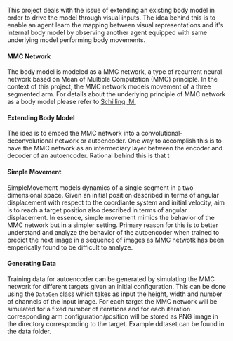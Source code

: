This project deals with the issue of extending an existing body model in order to drive the model through visual
inputs. The idea behind this is to enable an agent learn the mapping between visual representations and it's internal 
body model by observing another agent equipped with same underlying model performing body movements.

#### MMC Network
The body model is modeled as a MMC network, a type of recurrent neural network based on Mean of Multiple Computation (MMC)
principle. In the context of this project, the MMC network models movement of a three segmented arm. For details
about the underlying principle of MMC network as a body model please refer to
[Schilling, M.](https://link.springer.com/article/10.1007/s10514-011-9226-3)

#### Extending Body Model
The idea is to embed the MMC network into a convolutional-deconvolutional network or autoencoder. One way to accomplish 
this is to have the MMC network as an intermediary layer between the encoder and decoder of an autoencoder. Rational
behind this is that t

#### Simple Movement
SimpleMovement models dynamics of a single segment in a two dimensional space. Given an initial position described in
terms of angular displacement with respect to the coordiante system and initial velocity, aim is to reach a target
position also described in terms of angular displacement. In essence, simple movement mimics the behavior of the MMC
network but in a simpler setting. Primary reason for this is to better understand and analyze the behavior of the
autoencoder when trained to predict the next image in a sequence of images as MMC netwotk has been emperically found to
be difficult to analyze.

#### Generating Data
Training data for autoencoder can be generated by simulating the MMC network for different targets given an initial 
configuration. This can be done using the `DataGen` class which takes as input the height, width and number of channels
of the input image. For each target the MMC network will be simulated for a fixed number of iterations and for each 
iteration corresponding arm configuration/position will be stored as PNG image in the directory corresponding to the 
target. Example ddtaset can be found in the data folder.